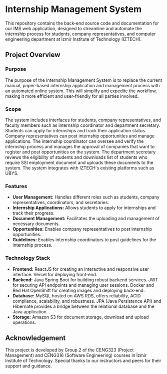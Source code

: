# Internship Management System
This repository contains the back-end source code and documentation for our IMS web application, designed to streamline and automate the internship process for students, company representatives, and computer engineering department at İzmir Institute of Technology (IZTECH).

## Project Overview

### Purpose
The purpose of the Internship Management System is to replace the current manual, paper-based internship application and management process with an automated online system. This will simplify and expedite the workflow, making it more efficient and user-friendly for all parties involved.

### Scope
The system includes interfaces for students, company representatives, and faculty members such as internship coordinator and department secretary. Students can apply for internships and track their application status. Company representatives can post internship opportunities and manage applications. The internship coordinator can oversee and verify the internship process and manages the approval of companies that want to register and post opportunities on the system. The department secretary reviews the eligibility of students and downloads list of students who require SSI employment document and uploads these documents to the system. The system integrates with IZTECH's existing platforms such as UBYS.

### Features

- **User Management:** Handles different roles such as students, company representatives, coordinators, and secretaries.
- **Internship Applications:** Allows students to apply for internships and track their progress.
- **Document Management:** Facilitates the uploading and management of necessary documents.
- **Opportunities:** Enables company representatives to post internship opportunities.
- **Guidelines:** Enables internship coordinators to post guidelines for the internship process.

### Technology Stack

- **Frontend:** ReactJS for creating an interactive and responsive user interface. Vercel for deploying front-end.
- **Backend:** Java Spring Boot for building robust backend services. JWT for securing API endpoints and managing user sessions. Docker and Red Hat OpenShift for creating images and deploying back-end.
- **Database:** MySQL hosted on AWS RDS, offers reliability, ACID compliance, scalability, and robustness. JPA (Java Persistence API) and Hibernate provides a bridge between the relational database and the Java application.
- **Storage:** Amazon S3 for document storage, download and upload operations.

## Acknowledgement
This project is developed by Group 2 of the CENG323 (Project Management) and CENG316 (Software Engineering) courses in İzmir Institute of Technology. Special thanks to our instructors and peers for their support and guidance.
